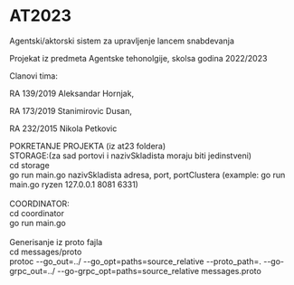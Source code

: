 # AT2023
Agentski/aktorski sistem za upravljenje lancem snabdevanja

Projekat iz predmeta Agentske tehonolgije, skolsa godina 2022/2023

Clanovi tima:

RA 139/2019 Aleksandar Hornjak,

RA 173/2019 Stanimirovic Dusan,

RA 232/2015 Nikola Petkovic
<br>

POKRETANJE PROJEKTA (iz at23 foldera)<br>
STORAGE:(za sad portovi i nazivSkladista moraju biti jedinstveni)<br>
cd storage<br>
go run main.go nazivSkladista adresa, port, portClustera (example: go run main.go ryzen 127.0.0.1 8081 6331)<br>
<br>
COORDINATOR:<br>
cd coordinator<br>
go run main.go<br>
<br>
Generisanje iz proto fajla<br>
cd messages/proto<br>
protoc --go_out=../ --go_opt=paths=source_relative --proto_path=. --go-grpc_out=../ --go-grpc_opt=paths=source_relative messages.proto<br>
